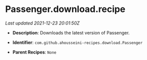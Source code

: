 # Passenger.download.recipe

_Last updated 2021-12-23 20:01:50Z_

- **Description**: Downloads the latest version of Passenger.

- **Identifier**: `com.github.ahousseini-recipes.download.Passenger`

- **Parent Recipes**: `None`
